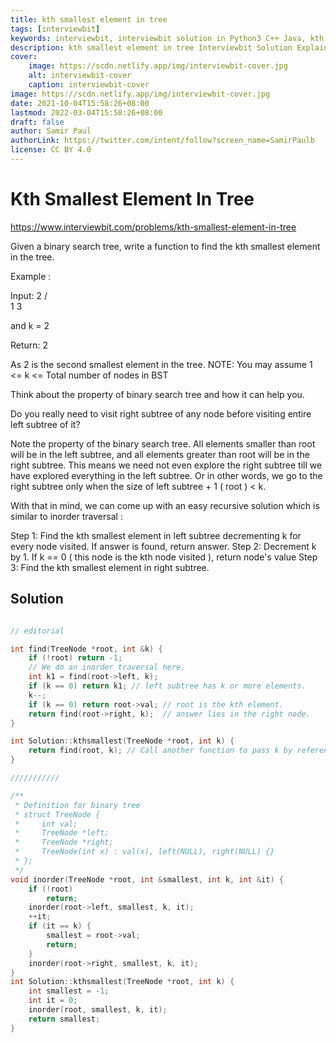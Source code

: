 ```yaml
---
title: kth smallest element in tree
tags: [interviewbit]
keywords: interviewbit, interviewbit solution in Python3 C++ Java, kth smallest element in tree solution
description: kth smallest element in tree Interviewbit Solution Explained
cover:
    image: https://scdn.netlify.app/img/interviewbit-cover.jpg
    alt: interviewbit-cover
    caption: interviewbit-cover
image: https://scdn.netlify.app/img/interviewbit-cover.jpg
date: 2021-10-04T15:58:26+08:00
lastmod: 2022-03-04T15:58:26+08:00
draft: false
author: Samir Paul
authorLink: https://twitter.com/intent/follow?screen_name=SamirPaulb
license: CC BY 4.0
---
```


# Kth Smallest Element In Tree

https://www.interviewbit.com/problems/kth-smallest-element-in-tree


Given a binary search tree, write a function to find the kth smallest element in the tree.

Example :

Input: 
  2
 / \
1   3

and k = 2

Return: 2

As 2 is the second smallest element in the tree.
 NOTE: You may assume 1 <= k <= Total number of nodes in BST 
 

Think about the property of binary search tree and how it can help you.

Do you really need to visit right subtree of any node before visiting entire left subtree of it?


Note the property of the binary search tree. 
All elements smaller than root will be in the left subtree, and all elements greater than root will be in the right subtree. 
This means we need not even explore the right subtree till we have explored everything in the left subtree.
Or in other words, we go to the right subtree only when the size of left subtree + 1 ( root ) < k.

With that in mind, we can come up with an easy recursive solution which is similar to inorder traversal :

Step 1: Find the kth smallest element in left subtree decrementing k for every node visited.
If answer is found, return answer.
Step 2: Decrement k by 1. If k == 0 ( this node is the kth node visited ), return node's value
Step 3: Find the kth smallest element in right subtree.

## Solution

```cpp

// editorial

int find(TreeNode *root, int &k) {
    if (!root) return -1;
    // We do an inorder traversal here.
    int k1 = find(root->left, k);
    if (k == 0) return k1; // left subtree has k or more elements.
    k--;
    if (k == 0) return root->val; // root is the kth element.
    return find(root->right, k);  // answer lies in the right node.
}

int Solution::kthsmallest(TreeNode *root, int k) {
    return find(root, k); // Call another function to pass k by reference.
}

///////////

/**
 * Definition for binary tree
 * struct TreeNode {
 *     int val;
 *     TreeNode *left;
 *     TreeNode *right;
 *     TreeNode(int x) : val(x), left(NULL), right(NULL) {}
 * };
 */
void inorder(TreeNode *root, int &smallest, int k, int &it) {
    if (!root)
        return;
    inorder(root->left, smallest, k, it);
    ++it;
    if (it == k) {
        smallest = root->val;
        return;
    }
    inorder(root->right, smallest, k, it);
}
int Solution::kthsmallest(TreeNode *root, int k) {
    int smallest = -1;
    int it = 0;
    inorder(root, smallest, k, it);
    return smallest;
}
```